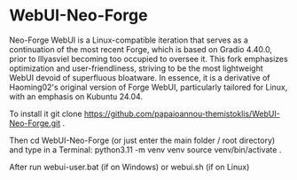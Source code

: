 # WebUI-Neo-Forge
Neo-Forge WebUI is a Linux-compatible iteration that serves as a continuation of the most recent Forge, which is based on Gradio 4.40.0, prior to lllyasviel becoming too occupied to oversee it. This fork emphasizes optimization and user-friendliness, striving to be the most lightweight WebUI devoid of superfluous bloatware. In essence, it is a derivative of Haoming02's original version of Forge WebUI, particularly tailored for Linux, with an emphasis on Kubuntu 24.04.

To install it git clone https://github.com/papaioannou-themistoklis/WebUI-Neo-Forge.git .

Then cd WebUI-Neo-Forge (or just enter the main folder / root directory) and type in a Terminal:
python3.11 -m venv venv source venv/bin/activate .

After run webui-user.bat (if on Windows) 
or webui.sh (if on Linux)

